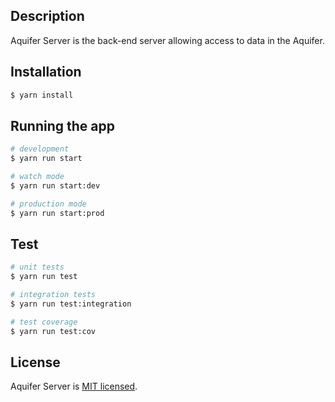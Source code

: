 ## Description

Aquifer Server is the back-end server allowing access to data in the Aquifer.

## Installation

```bash
$ yarn install
```

## Running the app

```bash
# development
$ yarn run start

# watch mode
$ yarn run start:dev

# production mode
$ yarn run start:prod
```

## Test

```bash
# unit tests
$ yarn run test

# integration tests
$ yarn run test:integration

# test coverage
$ yarn run test:cov
```

## License

Aquifer Server is [MIT licensed](LICENSE).
